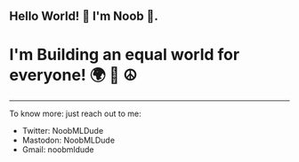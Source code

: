 

## Hello World! 🎉 I'm Noob 👋.

# I'm Building an equal world for everyone! 🌍 🤝 ☮️

---
To know more: just reach out to me:

- Twitter: NoobMLDude
- Mastodon: NoobMLDude
- Gmail: noobmldude
